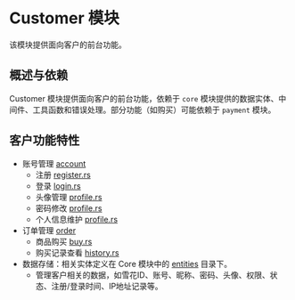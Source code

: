 # Customer 模块

该模块提供面向客户的前台功能。

## 概述与依赖

Customer 模块提供面向客户的前台功能，依赖于 `core` 模块提供的数据实体、中间件、工具函数和错误处理。部分功能（如购买）可能依赖于 `payment` 模块。

## 客户功能特性

- 账号管理 [account](./src/account/)
  - 注册 [register.rs](./src/account/register.rs)
  - 登录 [login.rs](./src/account/login.rs)
  - 头像管理 [profile.rs](./src/account/profile.rs)
  - 密码修改 [profile.rs](./src/account/profile.rs)
  - 个人信息维护 [profile.rs](./src/account/profile.rs)
- 订单管理 [order](./src/order/)
  - 商品购买 [buy.rs](./src/order/buy.rs)
  - 购买记录查看 [history.rs](./src/order/history.rs)
- 数据存储：相关实体定义在 Core 模块中的 [entities](./../core/src/entities/) 目录下。
  - 管理客户相关的数据，如雪花ID、账号、昵称、密码、头像、权限、状态、注册/登录时间、IP地址记录等。
